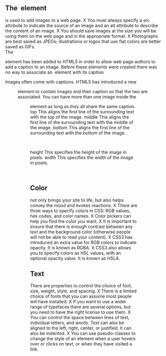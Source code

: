 ## The <img> element 
 is used to add images to a
web page.
X You must always specify a src attribute to indicate the
source of an image and an alt attribute to describe the
content of an image.
X You should save images at the size you will be using
them on the web page and in the appropriate format.
X Photographs are best saved as JPEGs; illustrations or
logos that use flat colors are better saved as GIFs.
<br />
The <figcaption> element has
been added to HTML5 in order
to allow web page authors to add
a caption to an image.
Before these elements were
created there was no way to
associate an <img> element with
its caption
<br />

Images often come with
captions. HTML5 has introduced
a new <figure> element to
contain images and their caption
so that the two are associated.
You can have more than one
image inside the <figure>
element as long as they all share
the same caption.
<br />
top
This aligns the first line of the
surrounding text with the top of
the image.
middle
This aligns the first line of the
surrounding text with the middle
of the image.
bottom
This aligns the first line of the
surrounding text with the bottom
of the image.

<br />

height
This specifies the height of the
image in pixels.
width
This specifies the width of the
image in pixels.

<br />


## Color 
not only brings your site to life, but also helps
convey the mood and evokes reactions.
X There are three ways to specify colors in CSS:
RGB values, hex codes, and color names.
X Color pickers can help you find the color you want.
X It is important to ensure that there is enough contrast
between any text and the background color (otherwise
people will not be able to read your content).
X CSS3 has introduced an extra value for RGB colors to
indicate opacity. It is known as RGBA.
X CSS3 also allows you to specify colors as HSL values,
with an optional opacity value. It is known as HSLA.
<br />

## Text
There are properties to control the choice of font, size,
weight, style, and spacing.
X There is a limited choice of fonts that you can assume
most people will have installed.
X If you want to use a wider range of typefaces there are
several options, but you need to have the right license
to use them.
X You can control the space between lines of text,
individual letters, and words. Text can also be aligned
to the left, right, center, or justified. It can also be
indented.
X You can use pseudo-classes to change the style of an
element when a user hovers over or clicks on text, or
when they have visited a link.